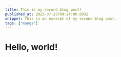 ```yaml
---
title: This is my second blog post!
published_at: 2023-07-25T09:24:00.000Z
snippet: This is an excerpt of my second blog post.
tags: ["manga"]
---
```


# Hello, world!
